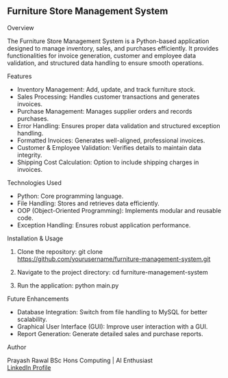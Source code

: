 
Furniture Store Management System
---------------------------------

Overview

The Furniture Store Management System is a Python-based application designed to manage inventory, sales, and purchases efficiently. It provides functionalities for invoice generation, customer and employee data validation, and structured data handling to ensure smooth operations.

Features

- Inventory Management: Add, update, and track furniture stock.
- Sales Processing: Handles customer transactions and generates invoices.
- Purchase Management: Manages supplier orders and records purchases.
- Error Handling: Ensures proper data validation and structured exception handling.
- Formatted Invoices: Generates well-aligned, professional invoices.
- Customer & Employee Validation: Verifies details to maintain data integrity.
- Shipping Cost Calculation: Option to include shipping charges in invoices.

Technologies Used

- Python: Core programming language.
- File Handling: Stores and retrieves data efficiently.
- OOP (Object-Oriented Programming): Implements modular and reusable code.
- Exception Handling: Ensures robust application performance.

Installation & Usage

1. Clone the repository:
   git clone https://github.com/yourusername/furniture-management-system.git
   
2. Navigate to the project directory:
   cd furniture-management-system
   
3. Run the application:
   python main.py

Future Enhancements

- Database Integration: Switch from file handling to MySQL for better scalability.
- Graphical User Interface (GUI): Improve user interaction with a GUI.
- Report Generation: Generate detailed sales and purchase reports.

Author

Prayash Rawal
BSc Hons Computing | AI Enthusiast  
[LinkedIn Profile](https://www.linkedin.com/in/Prayash-rawal-b47011332)
